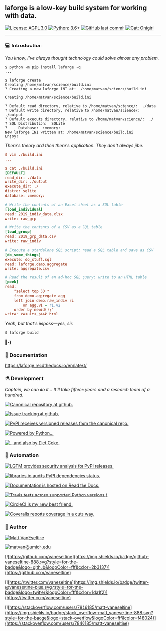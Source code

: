 <h2>laforge is a low-key build system for working with data.</h2>

[![License: AGPL 3.0](https://img.shields.io/pypi/l/laforge.svg?style=flat-square&color=violet)](https://www.gnu.org/licenses/agpl-3.0)
[![Python: 3.6+](https://img.shields.io/pypi/pyversions/laforge.svg?&style=flat-square)](https://pypi.python.org/pypi/laforge)
[![GitHub last commit](https://img.shields.io/github/last-commit/vaneseltine/laforge.svg?style=flat-square)](https://github.com/vaneseltine/laforge)
[![Cat: Onigiri](https://img.shields.io/badge/cat-Onigiri-333.svg?style=flat-square)](https://github.com/vaneseltine/vaneseltine.github.io/blob/master/onigiri.jpg)

---


### 💻 Introduction

*You know, I've always thought technology could solve almost any problem.*

```
$ python -m pip install laforge -q
...

$ laforge create
Creating /home/matvan/science/build.ini
? Creating a new laforge INI at:  /home/matvan/science/build.ini

Creating /home/matvan/science/build.ini

? Default read directory, relative to /home/matvan/science/:  ./data
? Default write directory, relative to /home/matvan/science/:  ./output
? Default execute directory, relative to /home/matvan/science/:  ./
? SQL Distribution:  SQLite
?     Database:  :memory:
New laforge INI written at: /home/matvan/science/build.ini
Enjoy!

```

*There's theory and then there's application. They don't always jibe.*

```ini
$ vim ./build.ini
...

$ cat ./build.ini
[DEFAULT]
read_dir: ./data
write_dir: ./output
execute_dir: ./
distro: sqlite
database: :memory:

# Write the contents of an Excel sheet as a SQL table
[load_individual]
read: 2019_indiv_data.xlsx
write: raw_grp

# Write the contents of a CSV as a SQL table
[load_group]
read: 2019_grp_data.csv
write: raw_indiv

# Execute a standalone SQL script; read a SQL table and save as CSV
[do_some_things]
execute: do_stuff.sql
read: laforge.demo.aggregate
write: aggregate.csv

# Read the result of an ad-hoc SQL query; write to an HTML table
[peek]
read:
    "select top 50 *
    from demo.aggregate agg
    left join demo.raw_indiv ri
        on agg.v1 = r1.v2
    order by newid();"
write: results_peek.html
```

*Yeah, but that's imposs—yes, sir.*

```sh
$ laforge build
```
**‖-)**


### 📓 Documentation

https://laforge.readthedocs.io/en/latest/


### ⚗️ Development

*Captain, we can do it... It'll take fifteen years and a research team of a hundred.*

[![Canonical repository at github.](https://img.shields.io/github/tag-date/vaneseltine/laforge.svg?label=latest&style=for-the-badge&logo=github&logoColor=fff)](https://github.com/vaneseltine/laforge)

[![Issue tracking at github.](https://img.shields.io/github/issues/vaneseltine/laforge?logo=github&logoColor=fff&style=for-the-badge)](https://github.com/vaneseltine/laforge/issues)

[![PyPI receives versioned releases from the canonical repo.](https://img.shields.io/pypi/v/laforge.svg?style=for-the-badge&logo=python&logoColor=fff)](https://pypi.python.org/pypi/laforge)

[![Powered by Python...](https://img.shields.io/badge/powered_by-python-3776ab.svg?style=for-the-badge&logoWidth=5)](https://www.python.org/)

[![...and also by Diet Coke.](https://img.shields.io/badge/and_also_by-diet_coke-5C4033.svg?style=for-the-badge&logoWidth=5)]()


### 🤖 Automation

[![LGTM provides security analysis for PyPI releases.](https://img.shields.io/lgtm/alerts/github/vaneseltine/laforge.svg?style=for-the-badge)](https://lgtm.com/projects/g/vaneseltine/laforge/)

[![libraries.io audits PyPI dependencies status.](https://img.shields.io/librariesio/release/pypi/laforge.svg?style=for-the-badge&label=libraries.io)](https://libraries.io/pypi/laforge)

[![Documentation is hosted on Read the Docs.](https://img.shields.io/readthedocs/laforge.svg?style=for-the-badge&label=Read%20the%20Docs)](https://readthedocs.org/projects/laforge/builds/)

[![Travis tests across supported Python versions.)](https://img.shields.io/travis/com/vaneseltine/laforge.svg?style=for-the-badge&label=Travis&logo=travis-ci&logoColor=fff)](https://travis-ci.com/vaneseltine/laforge)

[![CircleCI is my new best friend.](https://img.shields.io/circleci/build/github/vaneseltine/laforge.svg?label=CircleCI&style=for-the-badge&logo=circleci&logoColor=fff)](https://circleci.com/gh/vaneseltine/laforge)

[![Coveralls reports coverage in a cute way.](https://img.shields.io/coveralls/github/vaneseltine/laforge.svg?style=for-the-badge&logo=coveralls)](https://coveralls.io/github/vaneseltine/laforge)




### 🧙‍ Author

[![Matt VanEseltine](https://img.shields.io/badge/name-matt_vaneseltine-888.svg?style=for-the-badge&logo=linux&logoColor=fff&color=violet)](https://vaneseltine.github.io)

[![matvan@umich.edu](https://img.shields.io/badge/email-matvan@umich.edu-888.svg?style=for-the-badge&logo=gmail&logoColor=fff&color=00274c)](matvan@umich.edu)

[![https://github.com/vaneseltine](https://img.shields.io/badge/github-vaneseltine-888.svg?style=for-the-badge&logo=github&logoColor=fff&color=2b3137)](https://github.com/vaneseltine)

[![https://twitter.com/vaneseltine](https://img.shields.io/badge/twitter-@vaneseltine-blue.svg?style=for-the-badge&logo=twitter&logoColor=fff&color=1da1f2)](https://twitter.com/vaneseltine)

[![https://stackoverflow.com/users/7846185/matt-vaneseltine](https://img.shields.io/badge/stack_overflow-matt_vaneseltine-888.svg?style=for-the-badge&logo=stack-overflow&logoColor=fff&color=f48024)](https://stackoverflow.com/users/7846185/matt-vaneseltine)
